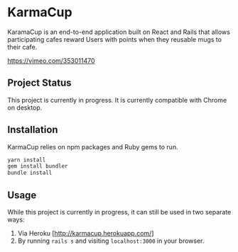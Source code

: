 
# KarmaCup

KaramaCup is an end-to-end application built on React and Rails that allows participating cafes reward Users with points when they reusable mugs to their cafe.

https://vimeo.com/353011470

## Project Status

This project is currently in progress. It is currently compatible with Chrome on desktop.

## Installation

KarmaCup relies on npm packages and Ruby gems to run.

```bash
yarn install
gem install bundler
bundle install
```

## Usage

While this project is currently in progress, it can still be used in two separate ways:

1. Via Heroku [http://karmacup.herokuapp.com/]
2. By running ```rails s``` and visiting ```localhost:3000``` in your browser.
